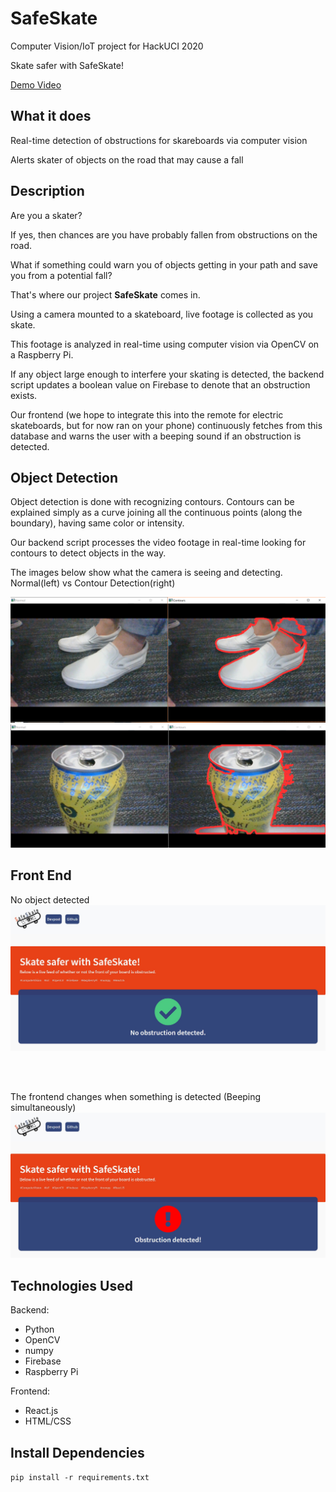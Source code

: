 # SafeSkate

Computer Vision/IoT project for HackUCI 2020

Skate safer with SafeSkate!

[Demo Video](https://www.youtube.com/watch?v=w_BOa3vBQ0U)


## What it does

Real-time detection of obstructions for skareboards via computer vision

Alerts skater of objects on the road that may cause a fall


## Description

Are you a skater?

If yes, then chances are you have probably fallen from obstructions on the road.

What if something could warn you of objects getting in your path and save you from a potential fall?

That's where our project **SafeSkate** comes in.

Using a camera mounted to a skateboard, live footage is collected as you skate.

This footage is analyzed in real-time using computer vision via OpenCV on a Raspberry Pi.

If any object large enough to interfere your skating is detected, the backend script updates
a boolean value on Firebase to denote that an obstruction exists. 

Our frontend (we hope to integrate this into the remote for electric skateboards, but for now ran on your phone) continuously fetches from this database and warns the user with a beeping sound if an obstruction is detected.


## Object Detection

Object detection is done with recognizing contours. Contours can be explained simply as a curve joining all the continuous points (along the boundary), having same color or intensity. 

Our backend script processes the video footage in real-time looking for contours to detect objects in the way.

The images below show what the camera is seeing and detecting. Normal(left) vs Contour Detection(right)

<img src="photos/model2.PNG">
<img src="photos/model3.PNG">


## Front End

No object detected
<img src="photos/frontend1.jpg">

<br><br>

The frontend changes when something is detected (Beeping simultaneously)
<img src="photos/frontend2.jpg">



## Technologies Used

Backend:

* Python
* OpenCV
* numpy
* Firebase
* Raspberry Pi

Frontend:

* React.js
* HTML/CSS


## Install Dependencies
`pip install -r requirements.txt`